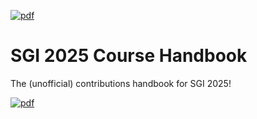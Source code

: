 [![pdf](https://github.com/pbelmans/latex-template/actions/workflows/pdf.yml/badge.svg)](https://github.com/ToyTeX/SGI-Book_2025/actions/workflows/pdf.yml)

# SGI 2025 Course Handbook
The (unofficial) contributions handbook for SGI 2025!


[![pdf](https://img.shields.io/badge/pdf-note-green)](https://github.com/ToyTeX/SGI-Book_2025/build/main.pdf)
